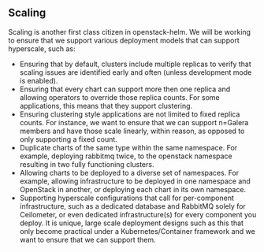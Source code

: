 ## Scaling

Scaling is another first class citizen in openstack-helm.  We will be working to ensure that we support various deployment models that can support hyperscale, such as:

- Ensuring that by default, clusters include multiple replicas to verify that scaling issues are identified early and often (unless development mode is enabled).
- Ensuring that every chart can support more then one replica and allowing operators to override those replica counts. For some applications, this means that they support clustering.
- Ensuring clustering style applications are not limited to fixed replica counts.  For instance, we want to ensure that we can support n=Galera members and have those scale linearly, within reason, as opposed to only supporting a fixed count.
- Duplicate charts of the same type within the same namespace.  For example, deploying rabbitmq twice, to the openstack namespace resulting in two fully functioning clusters.
- Allowing charts to be deployed to a diverse set of namespaces.  For example, allowing infrastructure to be deployed in one namespace and OpenStack in another, or deploying each chart in its own namespace.
- Supporting hyperscale configurations that call for per-component infrastructure, such as a dedicated database and RabbitMQ solely for Ceilometer, or even dedicated infrastructure(s) for every component you deploy. It is unique, large scale deployment designs such as this that only become practical under a Kubernetes/Container framework and we want to ensure that we can support them.
